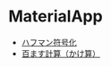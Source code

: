 # MaterialApp
- [ハフマン符号化](https://colab.research.google.com/github/s-sasaki-gunma/MaterialApp/blob/main/App_HuffmanTree.ipynb)
- [百ます計算（かけ算）](https://s-sasaki-gunma.github.io/MaterialApp/calc100_mul.html)
